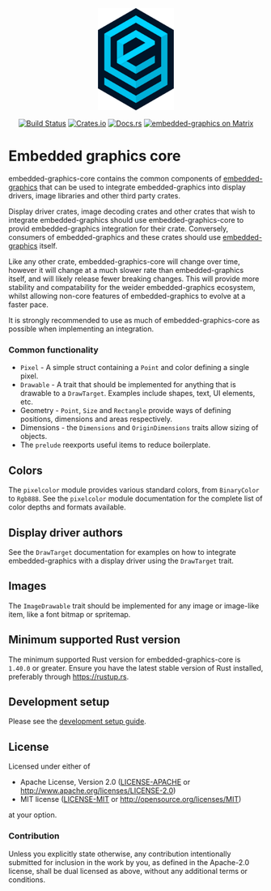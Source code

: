 <p align="center">
    <img width="150" src="https://raw.githubusercontent.com/embedded-graphics/embedded-graphics/191fe7f8a0fedc713f9722b9dc59208dacadee7e/assets/logo.svg?sanitize=true" alt="Embedded graphics logo">
</p>
<p align="center">
    <a href="https://circleci.com/gh/embedded-graphics/embedded-graphics/tree/master"><img src="https://circleci.com/gh/embedded-graphics/embedded-graphics/tree/master.svg?style=shield" alt="Build Status"></a>
    <a href="https://crates.io/crates/embedded-graphics-core"><img src="https://img.shields.io/crates/v/embedded-graphics-core.svg" alt="Crates.io"></a>
    <a href="https://docs.rs/embedded-graphics-core"><img src="https://docs.rs/embedded-graphics-core/badge.svg" alt="Docs.rs"></a>
    <a href="https://matrix.to/#/#rust-embedded-graphics:matrix.org"><img src="https://img.shields.io/matrix/rust-embedded-graphics:matrix.org" alt="embedded-graphics on Matrix"></a>
</p>

# Embedded graphics core

embedded-graphics-core contains the common components of [embedded-graphics] that can be used to
integrate embedded-graphics into display drivers, image libraries and other third party crates.

Display driver crates, image decoding crates and other crates that wish to integrate
embedded-graphics should use embedded-graphics-core to provid embedded-graphics integration for
their crate. Conversely, consumers of embedded-graphics and these crates should use
[embedded-graphics] itself.

Like any other crate, embedded-graphics-core will change over time, however it will change at a
much slower rate than embedded-graphics itself, and will likely release fewer breaking changes.
This will provide more stability and compatability for the weider embedded-graphics ecosystem,
whilst allowing non-core features of embedded-graphics to evolve at a faster pace.

It is strongly recommended to use as much of embedded-graphics-core as possible when
implementing an integration.

### Common functionality

* `Pixel` - A simple struct containing a `Point` and color defining a single pixel.
* `Drawable` - A trait that should be implemented for anything that is drawable to a
  `DrawTarget`. Examples include shapes, text, UI elements, etc.
* Geometry - `Point`, `Size` and `Rectangle` provide ways of defining positions,
  dimensions and areas respectively.
* Dimensions - the `Dimensions` and `OriginDimensions` traits allow sizing of objects.
* The `prelude` reexports useful items to reduce boilerplate.

## Colors

The `pixelcolor` module provides various standard colors, from `BinaryColor` to `Rgb888`.
See the `pixelcolor` module documentation for the complete list of color depths and formats
available.

## Display driver authors

See the `DrawTarget` documentation for examples on how to integrate embedded-graphics with a
display driver using the `DrawTarget` trait.

## Images

The `ImageDrawable` trait should be implemented for any image or image-like item, like a font
bitmap or spritemap.

[embedded-graphics]: https://docs.rs/embedded-graphics

## Minimum supported Rust version

The minimum supported Rust version for embedded-graphics-core is `1.40.0` or greater.
Ensure you have the latest stable version of Rust installed, preferably through <https://rustup.rs>.

## Development setup

Please see the [development setup guide](../doc/development-setup.md).

## License

Licensed under either of

- Apache License, Version 2.0 ([LICENSE-APACHE](LICENSE-APACHE) or
  http://www.apache.org/licenses/LICENSE-2.0)
- MIT license ([LICENSE-MIT](LICENSE-MIT) or http://opensource.org/licenses/MIT)

at your option.

### Contribution

Unless you explicitly state otherwise, any contribution intentionally submitted for inclusion in the
work by you, as defined in the Apache-2.0 license, shall be dual licensed as above, without any
additional terms or conditions.
